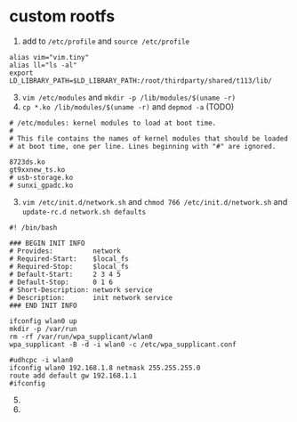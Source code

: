# 

# custom rootfs
1. add to `/etc/profile` and `source /etc/profile`  
```
alias vim="vim.tiny"
alias ll="ls -al"
export LD_LIBRARY_PATH=$LD_LIBRARY_PATH:/root/thirdparty/shared/t113/lib/
``` 
3. `vim /etc/modules` and `mkdir -p /lib/modules/$(uname -r)`  
4. `cp *.ko /lib/modules/$(uname -r)` and `depmod -a` (TODO)  
```
# /etc/modules: kernel modules to load at boot time.  
#
# This file contains the names of kernel modules that should be loaded
# at boot time, one per line. Lines beginning with "#" are ignored.

8723ds.ko
gt9xxnew_ts.ko
# usb-storage.ko
# sunxi_gpadc.ko
```
3. `vim /etc/init.d/network.sh` and `chmod 766 /etc/init.d/network.sh` and `update-rc.d network.sh defaults`
```
#! /bin/bash

### BEGIN INIT INFO
# Provides:          network
# Required-Start:    $local_fs
# Required-Stop:     $local_fs
# Default-Start:     2 3 4 5
# Default-Stop:      0 1 6
# Short-Description: network service
# Description:       init network service
### END INIT INFO

ifconfig wlan0 up
mkdir -p /var/run
rm -rf /var/run/wpa_supplicant/wlan0
wpa_supplicant -B -d -i wlan0 -c /etc/wpa_supplicant.conf

#udhcpc -i wlan0
ifconfig wlan0 192.168.1.8 netmask 255.255.255.0
route add default gw 192.168.1.1
#ifconfig
```
5. 
6. 